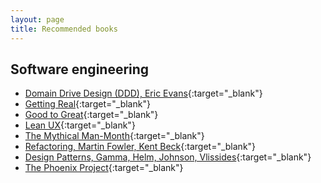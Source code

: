 ```yaml
---
layout: page
title: Recommended books
---
```


<!-- TODO: Write a little about each one. -->
<!-- TODO: Link to both A.com and A.de -->

## Software engineering
- [Domain Drive Design (DDD), Eric Evans](https://www.oreilly.com/library/view/domain-driven-design-tackling/0321125215/){:target="_blank"}
- [Getting Real](https://basecamp.com/books/getting-real){:target="_blank"}
- [Good to Great](https://www.amazon.de/dp/0066620996){:target="_blank"}
- [Lean UX](https://www.amazon.de/Jeff-Gothelf/dp/1491953608){:target="_blank"}
- [The Mythical Man-Month](https://www.amazon.de/Mythical-Man-Month-Essays-Software-Engineering/dp/0201835959){:target="_blank"}
- [Refactoring, Martin Fowler, Kent Beck](https://martinfowler.com/books/refactoring.html){:target="_blank"}
- [Design Patterns, Gamma, Helm, Johnson, Vlissides](https://en.wikipedia.org/wiki/Design_Patterns){:target="_blank"}
- [The Phoenix Project](https://www.goodreads.com/book/show/17255186-the-phoenix-project){:target="_blank"}